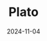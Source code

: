 ---  
layout: startup_page  
title: "Plato"  
id: "platoapp.ai"  
permalink: "/platoplatoapp.ai11042024/"  
website: "https://www.platoapp.ai/"  
funding_round: "Pre-Seed"  
funding_amount: "$6.5M"  
investors: "Cherry Ventures, German government, C-level angels from Microsoft, SAP, NVIDIA, Celonis, Personio, Sennder, and Forto"  
about: "Plato is an AI-based ERP automation platform designed for wholesale distributors. It helps wholesalers improve sales processes, automate tasks, and increase efficiency through AI-driven sales intelligence and workflow automation, ultimately boosting profitability. The platform integrates seamlessly with existing ERP systems."  
markets: "AI, ERP, Wholesale Distribution"  
hq: "Berlin, Berlin, Germany"  
founded_year: "2014"  
linkedin: "https://www.linkedin.com/company/platohq"  
twitter: "https://twitter.com/platohq"  
instagram: ""  
facebook: "https://www.facebook.com/platohq"  
crunchbase: ""  
pitchbook: "https://pitchbook.com/profiles/company/154466-74"  

date_display: "04-Nov-2024"  
date: "2024-11-04"

# SEO Optimization  
meta_title: "Plato - Pre-Seed Funding ($6.5M)"  
meta_description: "Plato, Plato is an AI-based ERP automation platform designed for wholesale distributors. It helps wholesalers improve sales processes, automate tasks, and in..."  
meta_keywords: "Plato, AI, ERP, Wholesale Distribution, Pre-Seed funding"  
canonical_url: "https://startup.projectstartups.com/platoplatoapp.ai11042024/"  
---